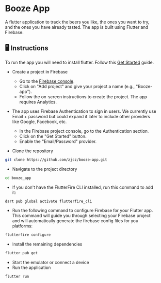 # Booze App

A flutter application to track the beers you like, the ones you want to try, and the ones you have already tasted. The app is built using Flutter and Firebase.

## 🖥️ Instructions

To run the app you will need to install flutter. Follow this [Get Started](https://docs.flutter.dev/get-started/install) guide.

- Create a project in Firebase

  - Go to the [Firebase console](https://console.firebase.google.com/).
  - Click on "Add project" and give your project a name (e.g., "Booze-app").
  - Follow the on-screen instructions to create the project. The app requires Analytics.

- The app uses Firebase Authentication to sign in users. We currently use Email + password but could expand it later to include other providers like Google, Facebook, etc.

  - In the Firebase project console, go to the Authentication section.
  - Click on the "Get Started" button.
  - Enable the "Email/Password" provider.

- Clone the repository

```bash
git clone https://github.com/zjcz/booze-app.git
```

- Navigate to the project directory

```bash
cd booze_app
```

- If you don't have the FlutterFire CLI installed, run this command to add it:

```bash
dart pub global activate flutterfire_cli
```

- Run the following command to configure Firebase for your Flutter app. This command will guide you through selecting your Firebase project and will automatically generate the firebase config files for you platforms:

```bash
flutterfire configure
```

- Install the remaining dependencies

```bash
flutter pub get
```

- Start the emulator or connect a device
- Run the application

```bash
flutter run
```
